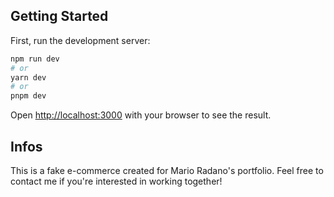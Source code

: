 ## Getting Started

First, run the development server:

```bash
npm run dev
# or
yarn dev
# or
pnpm dev
```

Open [http://localhost:3000](http://localhost:3000) with your browser to see the result.

## Infos
This is a fake e-commerce created for Mario Radano's portfolio. Feel free to contact me if you're interested in working together!